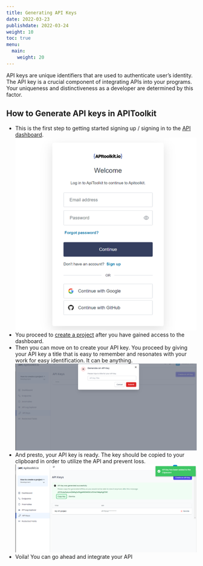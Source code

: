 ```yaml
---
title: Generating API Keys
date: 2022-03-23
publishdate: 2022-03-24
weight: 10
toc: true
menu:
  main:
    weight: 20
---
```


API keys are unique identifiers that are used to authenticate user’s identity. The API key is a crucial component of integrating APIs into your programs. Your uniqueness and distinctiveness as a developer are determined by this factor.  

## How to Generate API keys in APIToolkit
- This is the first step to getting started signing up / signing in to the [API dashboard](https://app.apitoolkit.io). 
![Sign in](../documentation/Sign-up.png)
- You proceed to [create a project](creating-a-project.md) after you have gained access to the dashboard.
- Then you can move on to create your API key. You proceed by giving your API key a title that is easy to remember and resonates with your work for easy identification. It can be anything.
![API title](api-title.png)
- And presto, your API key is ready. The key should be copied to your clipboard in order to utilize the API and prevent loss. 
![Generated keys](generated-keys.png)
- Voila! You can go ahead and integrate your API

